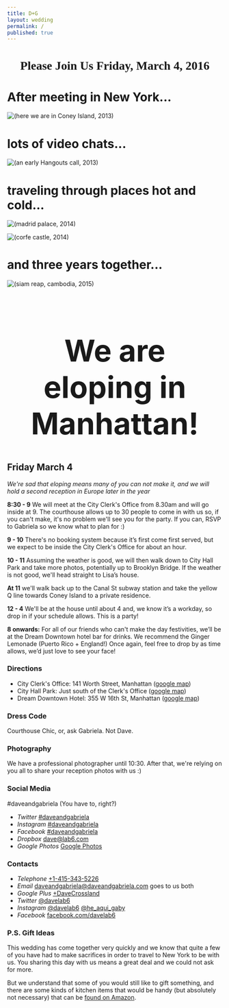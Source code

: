 ```yaml
---
title: D+G
layout: wedding
permalink: /
published: true
---
```


<h1 style="font-family: 'Alegreya SC'; text-align: center; font-size: 2em">Please Join Us Friday, March 4, 2016</h1>

# After meeting in New York...

![(here we are in Coney Island, 2013)](images/2013-coneyisland.jpg)

# lots of video chats...

![(an early Hangouts call, 2013)](images/2013-gchat.jpg)

# traveling through places hot and cold...

![(madrid palace, 2014)](images/2014-spain.jpg)

![(corfe castle, 2014)](images/2014-christmas.jpg)

# and three years together...

![(siam reap, cambodia, 2015)](images/2015-cambodia.jpg)

<h1 style="font-size: 5em; text-align: center; margin-top: 1.5em; ">We are eloping in Manhattan!</h1>

## Friday March 4

*We're sad that eloping means many of you can not make it, and we will hold a second reception in Europe later in the year*

**8:30 - 9** We will meet at the City Clerk's Office from 8.30am and will go inside at 9.
The courthouse allows up to 30 people to come in with us so, if you can't make, it's no problem we'll see you for the party.
If you can, RSVP to Gabriela so we know what to plan for :)

**9 - 10** There's no booking system because it’s first come first served, but we expect to be inside the City Clerk's Office for about an hour. 

**10 - 11** Assuming the weather is good, we will then walk down to City Hall Park and take more photos, potentially up to Brooklyn Bridge. If the weather is not good, we'll head straight to Lisa’s house.

**At 11** we'll walk back up to the Canal St subway station and take the yellow Q line towards Coney Island to a private residence.

**12 - 4** We'll be at the house until about 4 and, we know it’s a workday, so drop in if your schedule allows. 
This is a party! 

**8 onwards:** For all of our friends who can't make the day festivities, we’ll be at the Dream Downtown hotel bar for drinks.
We recommend the Ginger Lemonade (Puerto Rico + England!) 
Once again, feel free to drop by as time allows, we’d just love to see your face! 

### Directions

* City Clerk's Office: 141 Worth Street, Manhattan ([google map](https://www.google.com/maps/place/141+Worth+St,+New+York,+NY+10013/))
* City Hall Park: Just south of the Clerk's Office ([google map](https://www.google.com/maps/place/City+Hall+Park/@40.7131601,-74.0063889,15z/))
* Dream Downtown Hotel: 355 W 16th St, Manhattan ([google map](https://www.google.com/maps/place/Dream+Downtown/@40.742257,-74.0033957,15z/))

### Dress Code

Courthouse Chic, or, ask Gabriela. 
Not Dave.

### Photography

We have a professional photographer until 10:30. 
After that, we're relying on you all to share your reception photos with us :) 

### Social Media

\#daveandgabriela (You have to, right?)

* <i class="fa fa-twitter-square"><span>Twitter</span></i> [#daveandgabriela](https://twitter.com/search?f=tweets&q=%23daveandgabriela&src=typd)
* <i class="fa fa-instagram"><span>Instagram</span></i> [#daveandgabriela](https://www.instagram.com/explore/tags/daveandgabriela)
* <i class="fa fa-facebook-square"><span>Facebook</span></i> [#daveandgabriela](https://www.facebook.com/search/top/?q=%23daveandgabriela)
* <i class="fa fa-dropbox"><span>Dropbox</span></i> <dave@lab6.com>
* <i class="fa fa-google"><span>Google Photos</span></i> [Google Photos](https://goo.gl/photos/nyCcJaHQS6GMRa47A)

### Contacts

* <i class="fa fa-phone-square"><span>Telephone</span></i> [+1-415-343-5226](tel:+1-415-343-5226)
* <i class="fa fa-envelope"><span>Email</span></i> <daveandgabriela@daveandgabriela.com> goes to us both
* <i class="fa fa-google-plus"><span>Google Plus</span></i> [+DaveCrossland](https://plus.google.com/+DaveCrossland/about)
* <i class="fa fa-twitter-square"><span>Twitter</span></i> [@davelab6](https://twitter.com/davelab6)
* <i class="fa fa-instagram"><span>Instagram</span></i> [@davelab6](https://instagram.com/davelab6) [@he_aqui_gaby](https://instagram.com/he_aqui_gaby)
* <i class="fa fa-facebook-square"><span>Facebook</span></i> [facebook.com/davelab6](https://facebook.com/davelab6)

### P.S. Gift Ideas

This wedding has come together very quickly and we know that quite a few of you have had to make sacrifices in order to travel to New York to be with us. 
You sharing this day with us means a great deal and we could not ask for more. 

But we understand that some of you would still like to gift something, and there are some kinds of kitchen items that would be handy (but absolutely not necessary) that can be [found on Amazon](https://www.amazon.com/registry/wedding/353LWQHVKE8V3).